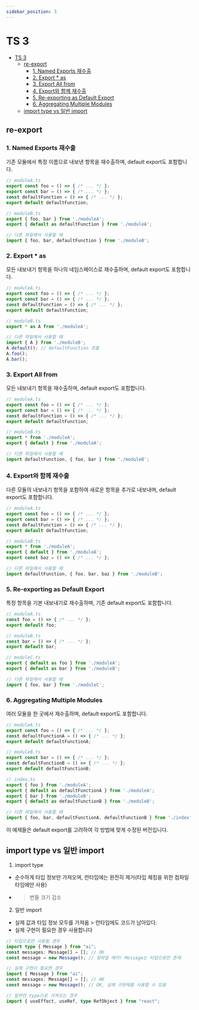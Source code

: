 ```yaml
---
sidebar_position: 3
---
```


# TS 3

- [TS 3](#ts-3)
  - [re-export](#re-export)
    - [1. Named Exports 재수출](#1-named-exports-재수출)
    - [2. Export \* as](#2-export--as)
    - [3. Export All from](#3-export-all-from)
    - [4. Export와 함께 재수출](#4-export와-함께-재수출)
    - [5. Re-exporting as Default Export](#5-re-exporting-as-default-export)
    - [6. Aggregating Multiple Modules](#6-aggregating-multiple-modules)
  - [import type vs 일반 import](#import-type-vs-일반-import)


## re-export

### 1. Named Exports 재수출

기존 모듈에서 특정 이름으로 내보낸 항목을 재수출하며, default export도 포함합니다.

```typescript
// moduleA.ts
export const foo = () => { /* ... */ };
export const bar = () => { /* ... */ };
const defaultFunction = () => { /* ... */ };
export default defaultFunction;

// moduleB.ts
export { foo, bar } from './moduleA';
export { default as defaultFunction } from './moduleA';

// 다른 파일에서 사용할 때
import { foo, bar, defaultFunction } from './moduleB';
```

### 2. Export * as

모든 내보내기 항목을 하나의 네임스페이스로 재수출하며, default export도 포함합니다.

```typescript
// moduleA.ts
export const foo = () => { /* ... */ };
export const bar = () => { /* ... */ };
const defaultFunction = () => { /* ... */ };
export default defaultFunction;

// moduleB.ts
export * as A from './moduleA';

// 다른 파일에서 사용할 때
import { A } from './moduleB';
A.default(); // defaultFunction 호출
A.foo();
A.bar();
```

### 3. Export All from

모든 내보내기 항목을 재수출하며, default export도 포함합니다.

```typescript
// moduleA.ts
export const foo = () => { /* ... */ };
export const bar = () => { /* ... */ };
const defaultFunction = () => { /* ... */ };
export default defaultFunction;

// moduleB.ts
export * from './moduleA';
export { default } from './moduleA';

// 다른 파일에서 사용할 때
import defaultFunction, { foo, bar } from './moduleB';
```

### 4. Export와 함께 재수출

다른 모듈의 내보내기 항목을 포함하여 새로운 항목을 추가로 내보내며, default export도 포함합니다.

```typescript
// moduleA.ts
export const foo = () => { /* ... */ };
export const bar = () => { /* ... */ };
const defaultFunction = () => { /* ... */ };
export default defaultFunction;

// moduleB.ts
export * from './moduleA';
export { default } from './moduleA';
export const baz = () => { /* ... */ };

// 다른 파일에서 사용할 때
import defaultFunction, { foo, bar, baz } from './moduleB';
```

### 5. Re-exporting as Default Export

특정 항목을 기본 내보내기로 재수출하며, 기존 default export도 포함합니다.

```typescript
// moduleA.ts
const foo = () => { /* ... */ };
export default foo;

// moduleB.ts
const bar = () => { /* ... */ };
export default bar;

// moduleC.ts
export { default as foo } from './moduleA';
export { default as bar } from './moduleB';

// 다른 파일에서 사용할 때
import { foo, bar } from './moduleC';
```

### 6. Aggregating Multiple Modules

여러 모듈을 한 곳에서 재수출하며, default export도 포함합니다.

```typescript
// moduleA.ts
export const foo = () => { /* ... */ };
const defaultFunctionA = () => { /* ... */ };
export default defaultFunctionA;

// moduleB.ts
export const bar = () => { /* ... */ };
const defaultFunctionB = () => { /* ... */ };
export default defaultFunctionB;

// index.ts
export { foo } from './moduleA';
export { default as defaultFunctionA } from './moduleA';
export { bar } from './moduleB';
export { default as defaultFunctionB } from './moduleB';

// 다른 파일에서 사용할 때
import { foo, bar, defaultFunctionA, defaultFunctionB } from './index';
```

이 예제들은 default export를 고려하여 각 방법에 맞게 수정된 버전입니다.


## import type vs 일반 import  

1. import type
- 순수하게 타입 정보만 가져오며, 런타임에는 완전히 제거(타입 체킹을 위한 컴파일 타임에만 사용)  
- >번들 크기 감소   

2. 일반 import

- 실제 값과 타입 정보 모두를 가져옴 > 런타임에도 코드가 남아있다.  
- 실제 구현이 필요한 경우 사용합니다

```typescript
// 타입으로만 사용될 경우
import type { Message } from "ai";
const messages: Message[] = []; // OK
const message = new Message(); // 컴파일 에러! Message는 타입으로만 존재  

// 실제 구현이 필요한 경우
import { Message } from "ai";
const messages: Message[] = []; // OK
const message = new Message(); // OK, 실제 구현체를 사용할 수 있음  

// 일부만 type으로 가져오는 경우  
import { useEffect, useRef, type RefObject } from "react";

```
